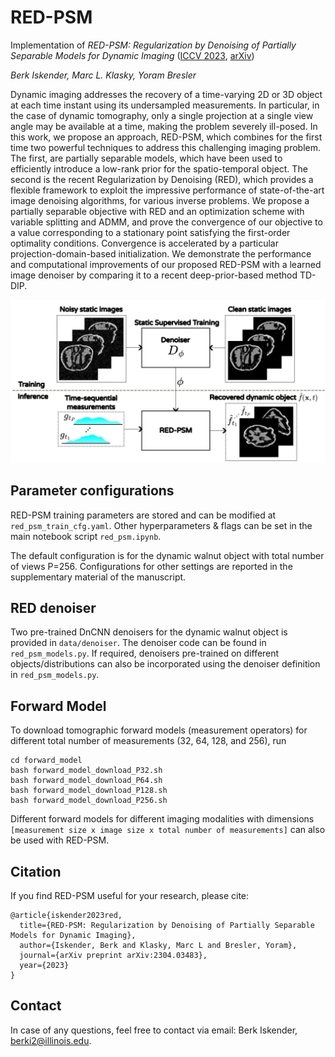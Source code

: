 # RED-PSM

Implementation of *RED-PSM: Regularization by Denoising of Partially Separable Models for Dynamic Imaging* ([ICCV 2023](https://openaccess.thecvf.com/content/ICCV2023/papers/Iskender_RED-PSM_Regularization_by_Denoising_of_Partially_Separable_Models_for_Dynamic_ICCV_2023_paper.pdf), [arXiv](https://arxiv.org/abs/2304.03483))

*Berk Iskender, Marc L. Klasky, Yoram Bresler*

Dynamic imaging addresses the recovery of a time-varying 2D or 3D object at each time instant using its undersampled measurements. In particular, in the case of dynamic tomography, only a single projection at a single view angle may be available at a time, making the problem severely ill-posed. In this work, we propose an approach, RED-PSM, which combines for the first time two powerful techniques to address this challenging imaging problem. The first, are partially separable models, which have been used to efficiently introduce a low-rank prior for the spatio-temporal object. The second is the recent Regularization by Denoising (RED), which provides a flexible framework to exploit the impressive performance of state-of-the-art image denoising algorithms, for various inverse problems. We propose a partially separable objective with RED and an optimization scheme with variable splitting and ADMM, and prove the convergence of our objective to a value corresponding to a stationary point satisfying the first-order optimality conditions. Convergence is accelerated by a particular projection-domain-based initialization. We demonstrate the performance and computational improvements of our proposed RED-PSM with a learned image denoiser by comparing it to a recent deep-prior-based method TD-DIP.

![alt text](https://github.com/berkiskender/RED-PSM/blob/master/red_psm.jpeg?raw=true)

## Parameter configurations
RED-PSM training parameters are stored and can be modified at ```red_psm_train_cfg.yaml```.
Other hyperparameters & flags can be set in the main notebook script ```red_psm.ipynb```.

The default configuration is for the dynamic walnut object with total number of views P=256. Configurations for other settings are reported in the supplementary material of the manuscript.

## RED denoiser
Two pre-trained DnCNN denoisers for the dynamic walnut object is provided in ```data/denoiser```. 
The denoiser code can be found in ```red_psm_models.py```. 
If required, denoisers pre-trained on different objects/distributions can also be incorporated using the denoiser definition in ```red_psm_models.py```.

## Forward Model
To download tomographic forward models (measurement operators) for different total number of measurements (32, 64, 128, and 256), run
```shell
cd forward_model
bash forward_model_download_P32.sh
bash forward_model_download_P64.sh
bash forward_model_download_P128.sh
bash forward_model_download_P256.sh
```
Different forward models for different imaging modalities with dimensions ```[measurement size x image size x total number of measurements]``` can also be used with RED-PSM.

## Citation
If you find RED-PSM useful for your research, please cite:
```
@article{iskender2023red,
  title={RED-PSM: Regularization by Denoising of Partially Separable Models for Dynamic Imaging},
  author={Iskender, Berk and Klasky, Marc L and Bresler, Yoram},
  journal={arXiv preprint arXiv:2304.03483},
  year={2023}
}
```

## Contact
In case of any questions, feel free to contact via email: Berk Iskender, berki2@illinois.edu.
